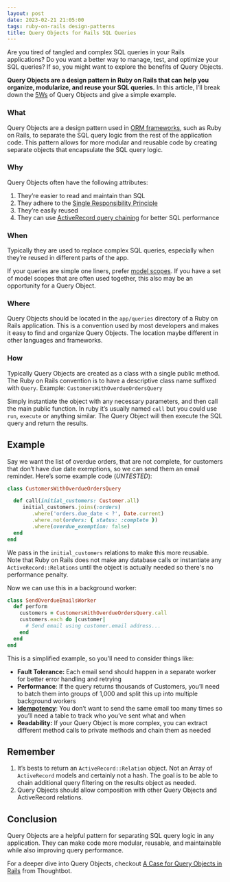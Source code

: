 ```yaml
---
layout: post
date: 2023-02-21 21:05:00
tags: ruby-on-rails design-patterns
title: Query Objects for Rails SQL Queries
---
```


Are you tired of tangled and complex SQL queries in your Rails applications? Do you want a better way to manage, test, and optimize your SQL queries? If so, you might want to explore the benefits of Query Objects.

**Query Objects are a design pattern in Ruby on Rails that can help you organize, modularize, and reuse your SQL queries.** In this article, I’ll break down the [5Ws](https://en.wikipedia.org/wiki/Five_Ws) of Query Objects and give a simple example.

### What

Query Objects are a design pattern used in [ORM frameworks](https://en.wikipedia.org/wiki/Object%E2%80%93relational_mapping), such as Ruby on Rails, to separate the SQL query logic from the rest of the application code. This pattern allows for more modular and reusable code by creating separate objects that encapsulate the SQL query logic.

### Why

Query Objects often have the following attributes:

1. They’re easier to read and maintain than SQL
2. They adhere to the [Single Responsibility Principle](https://en.wikipedia.org/wiki/Single-responsibility_principle)
3. They’re easily reused
4. They can use [ActiveRecord query chaining](https://guides.rubyonrails.org/active_record_querying.html#understanding-method-chaining) for better SQL performance

### When

Typically they are used to replace complex SQL queries, especially when they’re reused in different parts of the app.

If your queries are simple one liners, prefer [model scopes](https://guides.rubyonrails.org/active_record_querying.html#scopes). If you have a set of model scopes that are often used together, this also may be an opportunity for a Query Object.

### Where

Query Objects should be located in the `app/queries` directory of a Ruby on Rails application. This is a convention used by most developers and makes it easy to find and organize Query Objects. The location maybe different in other languages and frameworks.

### How

Typically Query Objects are created as a class with a single public method. The Ruby on Rails convention is to have a descriptive class name suffixed with `Query`. Example: `CustomersWithOverdueOrdersQuery`

Simply instantiate the object with any necessary parameters, and then call the main public function. In ruby it’s usually named `call` but you could use `run`, `execute` or anything similar. The Query Object will then execute the SQL query and return the results.

## Example

Say we want the list of overdue orders, that are not complete, for customers that don’t have due date exemptions, so we can send them an email reminder. Here’s some example code (*UNTESTED*):

```ruby
class CustomersWithOverdueOrdersQuery

  def call(initial_customers: Customer.all)
     initial_customers.joins(:orders)
        .where('orders.due_date < ?', Date.current)
        .where.not(orders: { status: :complete })
        .where(overdue_exemption: false)
  end
end
```

We pass in the `initial_customers` relations to make this more reusable. Note that Ruby on Rails does not make any database calls or instantiate any `ActiveRecord::Relations` until the object is actually needed so there's no performance penalty.

Now we can use this in a background worker:

```ruby
class SendOverdueEmailsWorker
  def perform
    customers = CustomersWithOverdueOrdersQuery.call
    customers.each do |customer|
      # Send email using customer.email address...
    end
  end
end
```

This is a simplified example, so you’ll need to consider things like:

- **Fault Tolerance:** Each email send should happen in a separate worker for better error handling and retrying
- **Performance**: If the query returns thousands of Customers, you’ll need to batch them into groups of 1,000 and split this up into multiple background workers
- **[Idempotency](https://en.wikipedia.org/wiki/Idempotence)**: You don’t want to send the same email too many times so you’ll need a table to track who you’ve sent what and when
- **Readability:** If your Query Object is more complex, you can extract different method calls to private methods and chain them as needed

## Remember

1. It’s bests to return an `ActiveRecord::Relation` object. Not an Array of `ActiveRecord`  models and certainly not a hash. The goal is to be able to chain additional query filtering on the results object as needed.
2. Query Objects should allow composition with other Query Objects and ActiveRecord relations.

## Conclusion

Query Objects are a helpful pattern for separating SQL query logic in any application. They can make code more modular, reusable, and maintainable while also improving query performance.

For a deeper dive into Query Objects, checkout [A Case for Query Objects in Rails](https://thoughtbot.com/blog/a-case-for-query-objects-in-rails) from Thoughtbot.

